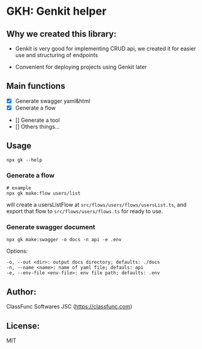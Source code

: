 # GKH: Genkit helper

## Why we created this library:

- Genkit is very good for implementing CRUD api, we created it for easier use and structuring of endpoints

- Convenient for deploying projects using Genkit later

## Main functions

- [x] Generate swagger yaml&html
- [x] Generate a flow
- [] Generate a tool
- [] Others things...

## Usage

```npx gk --help```

### Generate a flow

```shell
# example
npx gk make:flow users/list
```

will create a usersListFlow at `src/flows/users/flows/usersList.ts`, and export that flow to `src/flows/users/flows.ts` for
ready to use.

### Generate swagger document

```shell
npx gk make:swagger -o docs -n api -e .env
```

Options:

```
-o, --out <dir>: output docs directory; defaults: ./docs
-n, --name <name>: name of yaml file; defauls: api
-e, --env-file <env-file>: env file path; defaults: .env
```

## Author:

ClassFunc Softwares JSC (https://classfunc.com)

## License:

MIT